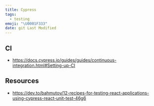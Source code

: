 ```yaml
---
title: Cypress
tags:
  - testing
emoji: "\U0001F333"
date: git Last Modified
---
```


## CI

- https://docs.cypress.io/guides/guides/continuous-integration.html#Setting-up-CI

## Resources

- https://dev.to/bahmutov/12-recipes-for-testing-react-applications-using-cypress-react-unit-test-46g6
